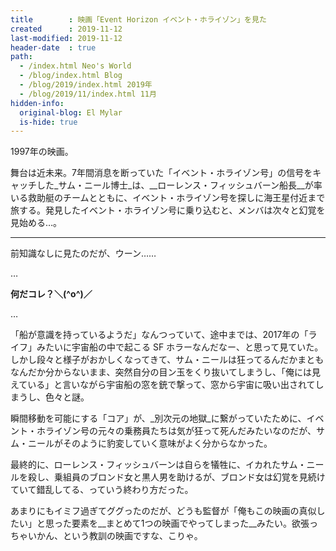 ```yaml
---
title        : 映画「Event Horizon イベント・ホライゾン」を見た
created      : 2019-11-12
last-modified: 2019-11-12
header-date  : true
path:
  - /index.html Neo's World
  - /blog/index.html Blog
  - /blog/2019/index.html 2019年
  - /blog/2019/11/index.html 11月
hidden-info:
  original-blog: El Mylar
  is-hide: true
---
```


1997年の映画。

舞台は近未来。7年間消息を断っていた「イベント・ホライゾン号」の信号をキャッチした_サム・ニール博士_は、__ローレンス・フィッシュバーン船長__が率いる救助艇のチームとともに、イベント・ホライゾン号を探しに海王星付近まで旅する。発見したイベント・ホライゾン号に乗り込むと、メンバは次々と幻覚を見始める…。

---

前知識なしに見たのだが、ウーン……

…

__何だコレ？＼(^o^)／__

…

「船が意識を持っているようだ」なんつっていて、途中までは、2017年の「ライフ」みたいに宇宙船の中で起こる SF ホラーなんだなー、と思って見ていた。しかし段々と様子がおかしくなってきて、サム・ニールは狂ってるんだかまともなんだか分からないまま、突然自分の目ン玉をくり抜いてしまうし、「俺には見えている」と言いながら宇宙船の窓を銃で撃って、窓から宇宙に吸い出されてしまうし、色々と謎。

瞬間移動を可能にする「コア」が、_別次元の地獄_に繋がっていたために、イベント・ホライゾン号の元々の乗務員たちは気が狂って死んだみたいなのだが、サム・ニールがそのように豹変していく意味がよく分からなかった。

最終的に、ローレンス・フィッシュバーンは自らを犠牲に、イカれたサム・ニールを殺し、乗組員のブロンド女と黒人男を助けるが、ブロンド女は幻覚を見続けていて錯乱してる、っていう終わり方だった。

あまりにもイミフ過ぎてググったのだが、どうも監督が「俺もこの映画の真似したい」と思った要素を__まとめて1つの映画でやってしまった__みたい。欲張っちゃいかん、という教訓の映画ですな、こりゃ。
